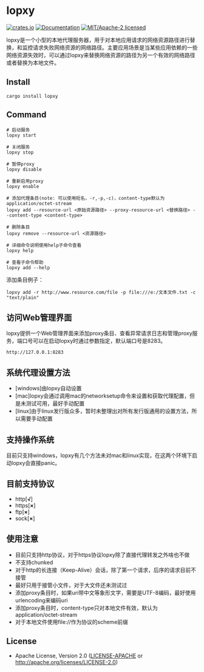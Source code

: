 # lopxy

[![crates.io](https://img.shields.io/crates/v/lopxy.svg)](https://crates.io/crates/lopxy)
[![Documentation](https://docs.rs/lopxy/badge.svg)](https://docs.rs/lopxy)
[![MIT/Apache-2 licensed](https://img.shields.io/crates/l/lopxy.svg)](./LICENSE)

lopxy是一个小型的本地代理服务器，用于对本地应用请求的网络资源路径进行替换，和监控请求失败网络资源的网络路径。主要应用场景是当某些应用依赖的一些网络资源失效时，可以通过lopxy来替换网络资源的路径为另一个有效的网络路径或者替换为本地文件。


## Install

```shell
cargo install lopxy
```

## Command

```shell
# 启动服务
lopxy start

# 关闭服务
lopxy stop

# 暂停proxy
lopxy disable

# 重新启用proxy
lopxy enable

# 添加代理条目(note: 可以使用短名，-r,-p,-c)，content-type默认为application/octet-stream
lopxy add --resource-url <原始资源路径> --proxy-resource-url <替换路径> --content-type <content-type>

# 删除条目
lopxy remove --resource-url <资源路径>

# 详细命令说明使用help子命令查看
lopxy help

# 查看子命令帮助
lopxy add --help
```

添加条目例子：

```shell
lopxy add -r http://www.resource.com/file -p file:///e:/文本文件.txt -c "text/plain"
```

## 访问Web管理界面

lopxy提供一个Web管理界面来添加proxy条目、查看异常请求日志和管理proxy服务，端口号可以在启动lopxy时通过参数指定，默认端口号是8283。

```shell
http://127.0.0.1:8283
```

## 系统代理设置方法

- [windows]由lopxy自动设置
- [mac]lopxy会通过调用mac的networksetup命令来设置和获取代理配置，但是未测试可用，最好手动配置
- [linux]由于linux发行版众多，暂时未整理出对所有发行版通用的设置方法，所以需要手动配置

## 支持操作系统

目前只支持windows，lopxy有几个方法未对mac和linux实现，在这两个环境下启动lopxy会直接panic。

## 目前支持协议

- http[**√**]
- https[**×**]
- ftp[**×**]
- sock[**×**]

## 使用注意

- 目前只支持http协议，对于https协议lopxy除了直接代理转发之外啥也不做
- 不支持chunked
- 对于http的长连接（Keep-Alive）会话，除了第一个请求，后序的请求目前不接管
- 最好只用于接管小文件，对于大文件还未测试过
- 添加proxy条目时，如果uri带中文等象形文字，需要是UTF-8编码，最好使用urlencoding来编码uri
- 添加proxy条目时，content-type只对本地文件有效，默认为application/octet-stream
- 对于本地文件使用file://作为协议的scheme前缀

## License

- Apache License, Version 2.0 ([LICENSE-APACHE](LICENSE-APACHE) or http://apache.org/licenses/LICENSE-2.0)